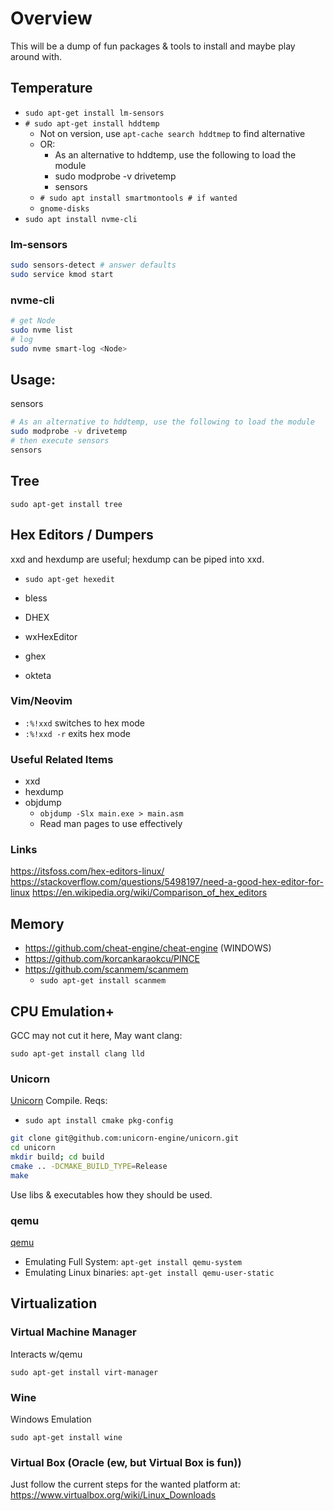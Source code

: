 # Overview

This will be a dump of fun packages & tools to install and maybe play around with.

## Temperature

* `sudo apt-get install lm-sensors`
* `# sudo apt-get install hddtemp`
  * Not on version, use `apt-cache search hddtmep` to find alternative
  * OR:
    * As an alternative to hddtemp, use the following to load the module
    * sudo modprobe -v drivetemp
    * sensors
  * `# sudo apt install smartmontools # if wanted`
  * `gnome-disks`
* `sudo apt install nvme-cli`

### lm-sensors

```sh
sudo sensors-detect # answer defaults
sudo service kmod start
```

### nvme-cli

```sh
# get Node
sudo nvme list
# log
sudo nvme smart-log <Node>
```

## Usage:
sensors

```sh
# As an alternative to hddtemp, use the following to load the module
sudo modprobe -v drivetemp
# then execute sensors
sensors
```

## Tree

`sudo apt-get install tree`

## Hex Editors / Dumpers

xxd and hexdump are useful; hexdump can be piped into xxd.

* `sudo apt-get hexedit`

* bless
* DHEX
* wxHexEditor
* ghex
* okteta

### Vim/Neovim

* `:%!xxd` switches to hex mode
* `:%!xxd -r` exits hex mode

### Useful Related Items

* xxd
* hexdump
* objdump
  * `objdump -Slx main.exe > main.asm`
  * Read man pages to use effectively

### Links

https://itsfoss.com/hex-editors-linux/
https://stackoverflow.com/questions/5498197/need-a-good-hex-editor-for-linux
https://en.wikipedia.org/wiki/Comparison_of_hex_editors

## Memory

* https://github.com/cheat-engine/cheat-engine (WINDOWS)
* https://github.com/korcankaraokcu/PINCE
* https://github.com/scanmem/scanmem
  * `sudo apt-get install scanmem`

## CPU Emulation+

GCC may not cut it here, May want clang:

`sudo apt-get install clang lld`

### Unicorn

[Unicorn](https://github.com/unicorn-engine/unicorn)
Compile. Reqs:
  * `sudo apt install cmake pkg-config`

```sh
git clone git@github.com:unicorn-engine/unicorn.git
cd unicorn
mkdir build; cd build
cmake .. -DCMAKE_BUILD_TYPE=Release
make
```

Use libs & executables how they should be used.

### qemu
[qemu](https://www.qemu.org/download/#linux)

* Emulating Full System: `apt-get install qemu-system`
* Emulating Linux binaries: `apt-get install qemu-user-static`

## Virtualization

### Virtual Machine Manager

Interacts w/qemu

`sudo apt-get install virt-manager`

### Wine

Windows Emulation

`sudo apt-get install wine`
    
### Virtual Box (Oracle (ew, but Virtual Box is fun))

Just follow the current steps for the wanted platform at: https://www.virtualbox.org/wiki/Linux_Downloads
